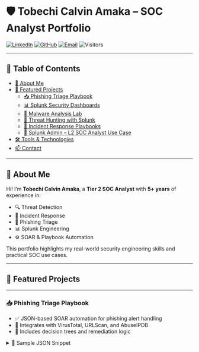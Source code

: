 # 🛡️ Tobechi Calvin Amaka – SOC Analyst Portfolio

[![LinkedIn](https://img.shields.io/badge/LinkedIn-blue?style=flat&logo=linkedin&logoColor=white)](https://www.linkedin.com/in/tobechi-calvin-79003925a/)
[![GitHub](https://img.shields.io/badge/GitHub-Profile-black?style=flat&logo=github)](https://github.com/tobechi-calvin)
[![Email](https://img.shields.io/badge/Email-Me-red?style=flat&logo=gmail)](mailto:tobechicalvin@gmail.com)
![Visitors](https://visitor-badge.laobi.icu/badge?page_id=tobechi-calvin.Mini-Soc-Home-Lab)

---

## 📂 Table of Contents

- [👋 About Me](#-about-me)
- [🚀 Featured Projects](#-featured-projects)
  - [📥 Phishing Triage Playbook](#-phishing-triage-playbook)
  - [📊 Splunk Security Dashboards](#-splunk-security-dashboards)
  - [🦠 Malware Analysis Lab](#-malware-analysis-lab)
  - [🎯 Threat Hunting with Splunk](#-threat-hunting-with-splunk)
  - [🚨 Incident Response Playbooks](#-incident-response-playbooks)
  - [🔧 Splunk Admin – L2 SOC Analyst Use Case](#-splunk-admin--l2-soc-analyst-use-case)
- [🛠️ Tools & Technologies](#️-tools--technologies)
- [📫 Contact](#-contact)

---

## 👋 About Me

Hi! I’m **Tobechi Calvin Amaka**, a **Tier 2 SOC Analyst** with **5+ years** of experience in:

- 🔍 Threat Detection  
- 🚨 Incident Response  
- 📧 Phishing Triage  
- 📊 Splunk Engineering  
- ⚙️ SOAR & Playbook Automation

This portfolio highlights my real-world security engineering skills and practical SOC use cases.

---

## 🚀 Featured Projects

---

### 📥 Phishing Triage Playbook

- ✅ JSON-based SOAR automation for phishing alert handling  
- 🔗 Integrates with VirusTotal, URLScan, and AbuseIPDB  
- 🧠 Includes decision trees and remediation logic

<details>
<summary>📄 Sample JSON Snippet</summary>

```json
{
  "playbook": {
    "name": "Phishing Triage",
    "steps": [
      {"action": "Extract indicators from email"},
      {"action": "Enrich IOCs using VirusTotal & URLScan"},
      {"action": "Check blocklists (AbuseIPDB, IPVoid)"},
      {"decision": "Is IOC malicious?"},
      {"action": "Quarantine email & reset user password if true"}
    ]
  }
}
📊 Splunk Security Dashboards
👀 Visualizations for brute force, insider threats, and lateral movement

🛠️ Uses real-world SOC alert patterns

📸 Includes XML samples and screenshots

<details> <summary>📄 Sample Splunk Query</summary>
xml
Copy
Edit
<dashboard>
  <label>Brute Force Detection</label>
  <row>
    <panel>
      <chart>
        <search>
          <query>index=auth sourcetype=linux_secure "authentication failure" | stats count by user, src_ip</query>
        </search>
        <title>Failed Login Attempts by Source</title>
      </chart>
    </panel>
  </row>
</dashboard>
</details>
🦠 Malware Analysis Lab
🔬 Conducted static and dynamic analysis in sandbox environments

🧰 Wrote custom YARA rules for malware behavior detection

<details> <summary>📄 Sample YARA Rule</summary>
yara
Copy
Edit
rule TrickBot_Example {
  meta:
    description = "Detect TrickBot executable"
    author = "Tobechi Amaka"
  strings:
    $s1 = "This program cannot be run in DOS mode"
    $s2 = "GetProcAddress"
    $s3 = "kernel32.dll"
  condition:
    all of ($s*)
}
</details>
🎯 Threat Hunting with Splunk
🔎 Created queries mapped to MITRE ATT&CK

🎯 Use cases: PowerShell abuse, beaconing, credential dumping (T1003)

<details> <summary>📄 Credential Dumping (T1003)</summary>
splunk
Copy
Edit
index=windows sourcetype=WinEventLog:Security EventCode=4624 LogonType=2 OR LogonType=10
| stats count by user, src_ip
</details>
🚨 Incident Response Playbooks
📋 Based on NIST 800-61

Includes visual workflows and escalation paths

Lifecycle:

🛠️ Preparation

🚨 Detection & Analysis

🔐 Containment

🧹 Eradication

🔄 Recovery

📚 Post-Incident Review

🔧 Splunk Admin – L2 SOC Analyst Use Case
As a Level 2 SOC Analyst, I also handled Splunk Administration tasks to improve security visibility and streamline incident response.

✅ Key Contributions:
🔄 Onboarded security logs (Windows, Linux, EDR, firewalls, proxies)

📁 Built custom indexes, sourcetypes, and field extractions

🧹 Tuned props.conf and transforms.conf for log parsing

🔐 Managed roles and access controls for search heads

🧠 Used CIM to normalize logs for correlation and threat detection

📊 Optimized dashboard performance and scheduled search alerts

💼 Real-World Example:
Goal: Detect lateral movement through network logon attempts.

Steps:

Onboarded logs from Windows event sources via Universal Forwarders

Normalized fields using CIM

Created search queries for LogonType=3 with rare src_ip + user combo

Built dashboard visualizing spike in failed logins by host/IP

Alert triggered to notify team of unusual activity in real-time

🛠️ Tools & Technologies
Category	Tools Used
SIEM & EDR	Splunk, CrowdStrike, QRadar
Vulnerability Mgmt	Nessus, Qualys
Threat Intel	VirusTotal, URLScan
Scripting & SOAR	Python, PowerShell, JSON-based Playbooks
Version Control	Git

📫 Contact
📧 Email: tobechicalvin@gmail.com
📍 Location: Dallas, TX
📞 Phone: 414-388-8044
🌐 GitHub: tobechi-calvin

This portfolio is continuously updated as I grow in the cybersecurity field. Thank you for visiting!

yaml
Copy
Edit

---


